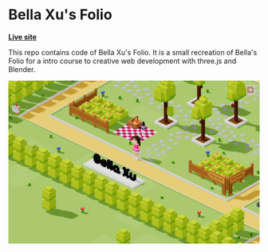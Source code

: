 # Bella Xu's Folio

**[Live site](http://bellas-park.com/)**

This repo contains code of Bella Xu's Folio. It is a small recreation of Bella's Folio for a intro course to creative web development with three.js and Blender.

![Page screenshot](/media/og-image.webp?raw=true "Page screenshot")
